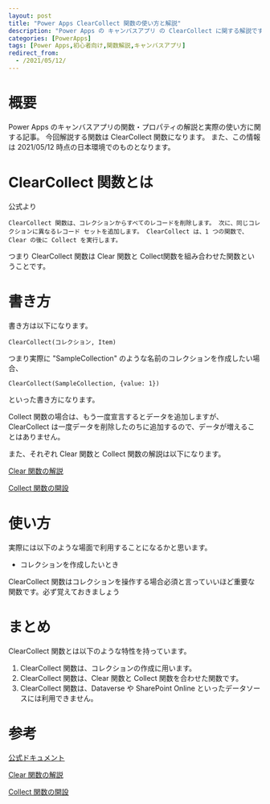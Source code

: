 ```yaml
---
layout: post
title: "Power Apps ClearCollect 関数の使い方と解説"
description: "Power Apps の キャンバスアプリ の ClearCollect に関する解説です。この記事を読むことで　ClearCollect の使い方をマスターすることができます。ClearCollect とはコレクションを作成するときに使います"
categories: [PowerApps]
tags: [Power Apps,初心者向け,関数解説,キャンバスアプリ]
redirect_from:
  - /2021/05/12/
---
```


#  概要

Power Apps のキャンバスアプリの関数・プロパティの解説と実際の使い方に関する記事。
今回解説する関数は ClearCollect 関数になります。
また、この情報は 2021/05/12 時点の日本環境でのものとなります。

# ClearCollect 関数とは

公式より
```
ClearCollect 関数は、コレクションからすべてのレコードを削除します。 次に、同じコレクションに異なるレコード セットを追加します。 ClearCollect は、1 つの関数で、Clear の後に Collect を実行します。
```

つまり ClearCollect 関数は Clear 関数と Collect関数を組み合わせた関数ということです。


# 書き方

書き方は以下になります。

```
ClearCollect(コレクション, Item)
```

つまり実際に "SampleCollection" のような名前のコレクションを作成したい場合、

```
ClearCollect(SampleCollection, {value: 1})
```

といった書き方になります。

Collect 関数の場合は、もう一度宣言するとデータを追加しますが、 ClearCollect は一度データを削除したのちに追加するので、データが増えることはありません。

また、それぞれ Clear 関数と Collect 関数の解説は以下になります。

[Clear 関数の解説](https://www.powerplatform.work/blog/2021/05/10/PowerApps%E9%96%A2%E6%95%B0%E8%A7%A3%E8%AA%ACClear/)

[Collect 関数の開設](https://www.powerplatform.work/blog/2021/05/10/PowerApps%E9%96%A2%E6%95%B0%E8%A7%A3%E8%AA%ACCollect/)


# 使い方

実際には以下のような場面で利用することになるかと思います。

- コレクションを作成したいとき

ClearCollect 関数はコレクションを操作する場合必須と言っていいほど重要な関数です。必ず覚えておきましょう

# まとめ

ClearCollect 関数とは以下のような特性を持っています。

1. ClearCollect 関数は、コレクションの作成に用います。
2. ClearCollect 関数は、Clear 関数と Collect 関数を合わせた関数です。
3. ClearCollect 関数は、Dataverse や SharePoint Online といったデータソースには利用できません。


# 参考

[公式ドキュメント](https://docs.microsoft.com/ja-jp/powerapps/maker/canvas-apps/functions/function-clear-collect-clearcollect#clear)

[Clear 関数の解説](https://www.powerplatform.work/blog/2021/05/10/PowerApps%E9%96%A2%E6%95%B0%E8%A7%A3%E8%AA%ACClear/)

[Collect 関数の開設](https://www.powerplatform.work/blog/2021/05/10/PowerApps%E9%96%A2%E6%95%B0%E8%A7%A3%E8%AA%ACCollect/)

